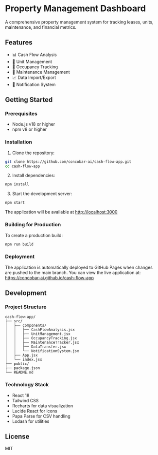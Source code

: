 # Property Management Dashboard

A comprehensive property management system for tracking leases, units, maintenance, and financial metrics.

## Features

- 📊 Cash Flow Analysis
- 🏢 Unit Management
- 👥 Occupancy Tracking
- 🔧 Maintenance Management
- 📈 Data Import/Export
- 🔔 Notification System

## Getting Started

### Prerequisites

- Node.js v18 or higher
- npm v8 or higher

### Installation

1. Clone the repository:
```bash
git clone https://github.com/concobar-ai/cash-flow-app.git
cd cash-flow-app
```

2. Install dependencies:
```bash
npm install
```

3. Start the development server:
```bash
npm start
```

The application will be available at [http://localhost:3000](http://localhost:3000)

### Building for Production

To create a production build:
```bash
npm run build
```

### Deployment

The application is automatically deployed to GitHub Pages when changes are pushed to the main branch.
You can view the live application at: https://concobar-ai.github.io/cash-flow-app

## Development

### Project Structure

```
cash-flow-app/
├── src/
│   ├── components/
│   │   ├── CashFlowAnalysis.jsx
│   │   ├── UnitManagement.jsx
│   │   ├── OccupancyTracking.jsx
│   │   ├── MaintenanceTracker.jsx
│   │   ├── DataTransfer.jsx
│   │   └── NotificationSystem.jsx
│   ├── App.jsx
│   └── index.jsx
├── public/
├── package.json
└── README.md
```

### Technology Stack

- React 18
- Tailwind CSS
- Recharts for data visualization
- Lucide React for icons
- Papa Parse for CSV handling
- Lodash for utilities

## License

MIT
